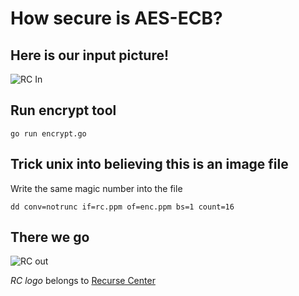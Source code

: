 
# How secure is AES-ECB?

## Here is our input picture!
![RC In](rc.ppm)

## Run encrypt tool
```
go run encrypt.go
```
## Trick unix into believing this is an image file

Write the same magic number into the file
```
dd conv=notrunc if=rc.ppm of=enc.ppm bs=1 count=16
```

## There we go
![RC out](enc.ppm)


_RC logo_ belongs to [Recurse Center](https://recurse.com)
